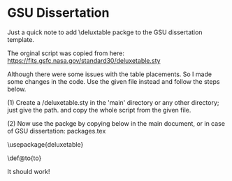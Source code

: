 # GSU Dissertation

Just a quick note to add \deluxtable packge to the GSU dissertation template. 

The orginal script was copied from here: https://fits.gsfc.nasa.gov/standard30/deluxetable.sty 

Although there were some issues with the table placements. So I made some changes in the code. Use the given file instead and follow the steps below.

(1) Create a /deluxetable.sty in the 'main' directory or any other directory; just give the path. and copy the whole script from the given file.

(2) Now use the packge by copying below in the main document, or in case of GSU dissertation: packages.tex

  \usepackage{deluxetable} 
  
  \def\@to{to}
  
  It should work!

